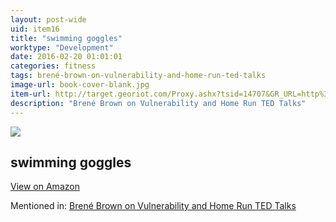 ```yaml
---
layout: post-wide
uid: item16
title: "swimming goggles"
worktype: "Development"
date: 2016-02-20 01:01:01
categories: fitness
tags: brené-brown-on-vulnerability-and-home-run-ted-talks
image-url: book-cover-blank.jpg
item-url: http://target.georiot.com/Proxy.ashx?tsid=14707&GR_URL=http%3A%2F%2Fwww.amazon.com%2FAqua-Sphere-Kaiman-Swimming-Goggles%2Fdp%2FB00HQL9AEI%2F
description: "Brené Brown on Vulnerability and Home Run TED Talks"
---
```

<a href="http://target.georiot.com/Proxy.ashx?tsid=14707&GR_URL=http%3A%2F%2Fwww.amazon.com%2FAqua-Sphere-Kaiman-Swimming-Goggles%2Fdp%2FB00HQL9AEI%2F" target="blank"><img src="../../../../img/thumbs/book-cover-blank.jpg" class="prod-img"></a>
<h2>swimming goggles</h2>
<p><a class="btn btn-primary" href="http://target.georiot.com/Proxy.ashx?tsid=14707&GR_URL=http%3A%2F%2Fwww.amazon.com%2FAqua-Sphere-Kaiman-Swimming-Goggles%2Fdp%2FB00HQL9AEI%2F" target="blank">View on Amazon</a><p>
<p>Mentioned in: <a href="http://fourhourworkweek.com/2015/08/28/brene-brown-on-vulnerability-and-home-run-ted-talks/" target="blank">Brené Brown on Vulnerability and Home Run TED Talks</a></p>
